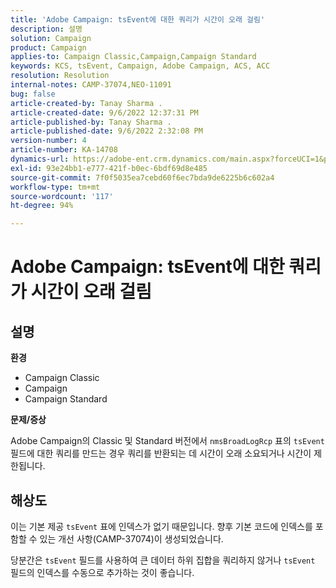 ```yaml
---
title: 'Adobe Campaign: tsEvent에 대한 쿼리가 시간이 오래 걸림'
description: 설명
solution: Campaign
product: Campaign
applies-to: Campaign Classic,Campaign,Campaign Standard
keywords: KCS, tsEvent, Campaign, Adobe Campaign, ACS, ACC
resolution: Resolution
internal-notes: CAMP-37074,NEO-11091
bug: false
article-created-by: Tanay Sharma .
article-created-date: 9/6/2022 12:37:31 PM
article-published-by: Tanay Sharma .
article-published-date: 9/6/2022 2:32:08 PM
version-number: 4
article-number: KA-14708
dynamics-url: https://adobe-ent.crm.dynamics.com/main.aspx?forceUCI=1&pagetype=entityrecord&etn=knowledgearticle&id=a03690ab-e02d-ed11-9db1-002248086735
exl-id: 93e24bb1-e777-421f-b0ec-6bdf69d8e485
source-git-commit: 7f0f5035ea7cebd60f6ec7bda9de6225b6c602a4
workflow-type: tm+mt
source-wordcount: '117'
ht-degree: 94%

---
```


# Adobe Campaign: tsEvent에 대한 쿼리가 시간이 오래 걸림

## 설명


<b>환경</b>

- Campaign Classic
- Campaign
- Campaign Standard




<b>문제/증상</b>

Adobe Campaign의 Classic 및 Standard 버전에서 `nmsBroadLogRcp` 표의 `tsEvent` 필드에 대한 쿼리를 만드는 경우 쿼리를 반환되는 데 시간이 오래 소요되거나 시간이 제한됩니다.


## 해상도


이는 기본 제공 `tsEvent` 표에 인덱스가 없기 때문입니다. 향후 기본 코드에 인덱스를 포함할 수 있는 개선 사항(CAMP-37074)이 생성되었습니다.

당분간은 `tsEvent` 필드를 사용하여 큰 데이터 하위 집합을 쿼리하지 않거나 `tsEvent` 필드의 인덱스를 수동으로 추가하는 것이 좋습니다.
